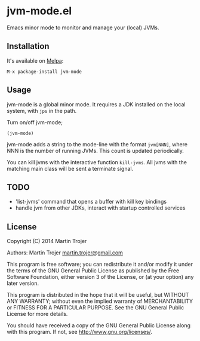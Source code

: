 # jvm-mode.el

Emacs minor mode to monitor and manage your (local) JVMs.

## Installation

It's available on [Melpa](http://melpa.milkbox.net/):

    M-x package-install jvm-mode

## Usage

jvm-mode is a global minor mode. It requires a JDK installed on the local system, with `jps` in the path.

Turn on/off jvm-mode;

    (jvm-mode)

jvm-mode adds a string to the mode-line with the format `jvm[NNN]`, where NNN is the number of running JVMs. This count is updated periodically.

You can kill jvms with the interactive function `kill-jvms`. All jvms with the matching main class will be sent a terminate signal.

## TODO

* 'list-jvms' command that opens a buffer with kill key bindings
* handle jvm from other JDKs, interact with startup controlled services

## License

Copyright (C) 2014 Martin Trojer

Authors: Martin Trojer <martin.trojer@gmail.com>

This program is free software; you can redistribute it and/or modify
it under the terms of the GNU General Public License as published by
the Free Software Foundation, either version 3 of the License, or
(at your option) any later version.

This program is distributed in the hope that it will be useful,
but WITHOUT ANY WARRANTY; without even the implied warranty of
MERCHANTABILITY or FITNESS FOR A PARTICULAR PURPOSE.  See the
GNU General Public License for more details.

You should have received a copy of the GNU General Public License
along with this program.  If not, see <http://www.gnu.org/licenses/>.
